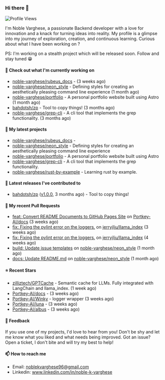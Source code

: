 ### Hi there 👋
![Profile Views](https://komarev.com/ghpvc/?username=noble-varghese&label=PROFILE+VIEWS)

I'm Noble Varghese, a passionate Backend developer with a love for innovation and a knack for turning ideas into reality. My profile is a glimpse into my journey of exploration, creation, and continuous learning. Curious about what I have been working on ?

PS: I'm working on a stealth project which will be released soon. Follow and stay tuned 😁

#### 👷 Check out what I'm currently working on

- [noble-varghese/rubeus_docs](https://github.com/noble-varghese/rubeus_docs) -  (3 weeks ago)
- [noble-varghese/neon_style](https://github.com/noble-varghese/neon_style) - Defining styles for creating an aesthetically pleasing command line experience (1 month ago)
- [noble-varghese/portfolio](https://github.com/noble-varghese/portfolio) - A personal portfolio website built using Astro (1 month ago)
- [bahdotsh/zp](https://github.com/bahdotsh/zp) - Tool to copy things! (3 months ago)
- [noble-varghese/grep-cli](https://github.com/noble-varghese/grep-cli) - A cli tool that implements the grep functionality. (3 months ago)

#### 🌱 My latest projects

- [noble-varghese/rubeus_docs](https://github.com/noble-varghese/rubeus_docs) - 
- [noble-varghese/neon_style](https://github.com/noble-varghese/neon_style) - Defining styles for creating an aesthetically pleasing command line experience
- [noble-varghese/portfolio](https://github.com/noble-varghese/portfolio) - A personal portfolio website built using Astro
- [noble-varghese/grep-cli](https://github.com/noble-varghese/grep-cli) - A cli tool that implements the grep functionality.
- [noble-varghese/rust-by-example](https://github.com/noble-varghese/rust-by-example) - Learning rust by example.

#### 🔭 Latest releases I've contributed to

- [bahdotsh/zp](https://github.com/bahdotsh/zp) ([v1.0.0](https://github.com/bahdotsh/zp/releases/tag/v1.0.0), 3 months ago) - Tool to copy things!

#### 🔨 My recent Pull Requests

- [feat: Convert README Documents to GitHub Pages Site](https://github.com/Portkey-AI/docs/pull/7) on [Portkey-AI/docs](https://github.com/Portkey-AI/docs) (3 weeks ago)
- [fix: Fixing the pylint error on the loggers.](https://github.com/jerryjliu/llama_index/pull/6603) on [jerryjliu/llama_index](https://github.com/jerryjliu/llama_index) (3 weeks ago)
- [fix: Fixing the pylint error on the loggers.](https://github.com/jerryjliu/llama_index/pull/6549) on [jerryjliu/llama_index](https://github.com/jerryjliu/llama_index) (4 weeks ago)
- [build: Update issue templates](https://github.com/noble-varghese/neon_style/pull/27) on [noble-varghese/neon_style](https://github.com/noble-varghese/neon_style) (1 month ago)
- [docs: Update README.md](https://github.com/noble-varghese/neon_style/pull/26) on [noble-varghese/neon_style](https://github.com/noble-varghese/neon_style) (1 month ago)


#### ⭐ Recent Stars

- [zilliztech/GPTCache](https://github.com/zilliztech/GPTCache) - Semantic cache for LLMs. Fully integrated with LangChain and llama_index.  (1 week ago)
- [Portkey-AI/docs](https://github.com/Portkey-AI/docs) -  (3 weeks ago)
- [Portkey-AI/Winky](https://github.com/Portkey-AI/Winky) - logger wrapper (3 weeks ago)
- [Portkey-AI/luna](https://github.com/Portkey-AI/luna) -  (3 weeks ago)
- [Portkey-AI/albus](https://github.com/Portkey-AI/albus) -  (3 weeks ago)

#### 💬 Feedback

If you use one of my projects, I'd love to hear from you! Don't be shy and let me know what you liked and what needs being improved. Got an issue? Open a ticket, I don't bite and will try my best to help!

#### 📫 How to reach me

- Email: noblekvarghese96@gmail.com
- Linkedin: www.linkedin.com/in/noble-k-varghese
